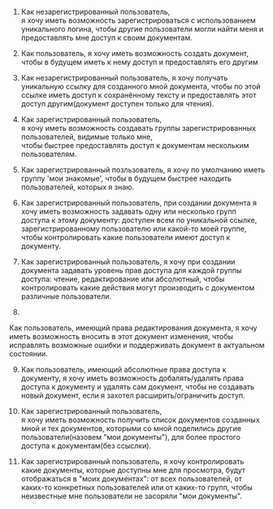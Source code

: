 1) Как незарегистрированный пользователь,  
я хочу иметь возможность зарегистрироваться с использованием уникального логина, 
чтобы другие пользователи могли найти меня и предоставлять мне доступ к своим документам.

2) Как пользователь, 
я хочу иметь возможность создать документ,
чтобы в будущем иметь к нему доступ и предоставлять его другим

3) Как незарегистрированный пользователь,
я хочу получать уникальную ссылку для созданного мной документа,
чтобы по этой ссылке иметь доступ к сохранённому тексту и предоставлять этот доступ другим(документ доступен только для чтения).

4) Как зарегистрированный пользователь,  
я хочу иметь возможность создавать группы зарегистрированных пользователей, видимые только мне,  
чтобы быстрее предоставлять доступ к документам нескольким пользователям.

5) Как зарегистрированный позльзователь,
я хочу по умолчанию иметь группу 'мои знакомые',
чтобы в будущем быстрее находить пользователей, которых я знаю.

6) Как зарегистрированный пользователь, 
при создании документа я хочу иметь возможность задавать одну или несколько групп доступа к этому документу: доступен всем по уникальной ссылке, зарегистрированному пользователю или какой-то моей группе,
чтобы контролировать какие пользователи имеют доступ к документу.

7) Как зарегистрированный пользователь,
я хочу при создании документа задавать уровень прав доступа для каждой группы доступа: чтение, редактирование или абсолютный,
чтобы контролировать какие действия могут производить с документом различные пользователи.

8) 
Как пользователь, имеющий права редактирования документа, 
я хочу иметь возможность вносить в этот документ изменения,
чтобы исправлять возможные ошибки и поддерживать документ в актуальном состоянии.

9) Как пользователь, имеющий абсолютные права доступа к документу,
я хочу иметь возможность добалять/удалять права доступа к документу и удалять сам документ,
чтобы не создавать новый документ, если я захотел расширить/ограничить доступ.

10) Как зарегистрированный пользователь,  
я хочу иметь возможность получить список документов созданных мной и тех документов,
которыми со мной поделились другие пользователи(назовем "мои документы"), 
для более простого доступа к документам(без ссыслки).

11) Как зарегистрированный пользователь, 
я хочу контролировать какие документы, которые доступны мне для просмотра, будут отображаться в "моих документах": от всех пользователей, от каких-то конкретных пользователей или от каких-то групп,
чтобы неизвестные мне пользователи не засоряли "мои документы".